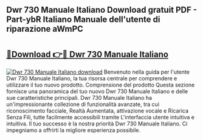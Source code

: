 ## Dwr 730 Manuale Italiano Download gratuit PDF - Part-ybR Italiano Manuale dell'utente di riparazione aWmPC

# <h2><a href="http://dffx9th.blite.top/?on=Dwr+730+Manuale+Italiano">🔗Download 👉🔴 Dwr 730 Manuale Italiano</a></h2>

[![Dwr 730 Manuale Italiano download](https://i.imgur.com/lujVjoI.png)](http://dffx9th.blite.top/?on=Dwr+730+Manuale+Italiano)
Benvenuto nella guida per l'utente Dwr 730 Manuale Italiano, la tua risorsa centrale per comprendere e utilizzare il tuo nuovo prodotto. Comprensione del prodotto Questa sezione fornisce una panoramica del tuo nuovo Dwr 730 Manuale Italiano e delle sue caratteristiche principali. Dwr 730 Manuale Italiano ha un'impressionante collezione di funzionalità avanzate, tra cui riconoscimento facciale, Realtà Aumentata, attivazione vocale e Ricarica Senza Fili, tutte facilmente accessibili tramite L'interfaccia utente intuitiva e intuitiva. Il tuo successo è la nostra priorità Dwr 730 Manuale Italiano. Ci impegniamo a offrirti la migliore esperienza possibile.
